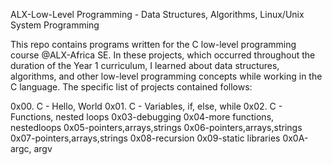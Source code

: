 ALX-Low-Level Programming - Data Structures, Algorithms, Linux/Unix System Programming

This repo contains programs written for the C low-level programming course @ALX-Africa SE. In these projects, which occurred throughout the duration of the Year 1 curriculum, I learned about data structures, algorithms, and other low-level programming concepts while working in the C language. The specific list of projects contained follows:

0x00. C - Hello, World
0x01. C - Variables, if, else, while
0x02. C - Functions, nested loops
0x03-debugging
0x04-more functions, nestedloops
0x05-pointers,arrays,strings
0x06-pointers,arrays,strings
0x07-pointers,arrays,strings
0x08-recursion
0x09-static libraries
0x0A-argc, argv
